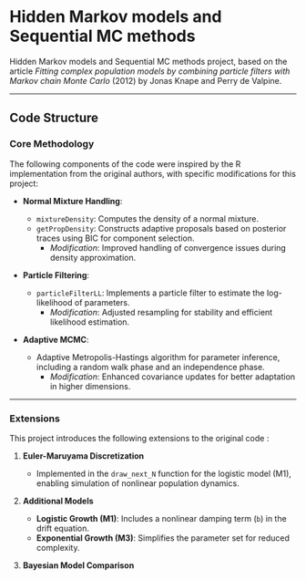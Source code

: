 # Hidden Markov models and Sequential MC methods
Hidden Markov models and Sequential MC methods project, based on the article *Fitting complex population models by combining particle filters with Markov chain Monte Carlo* (2012) by Jonas Knape and Perry de Valpine.

---

## Code Structure

### Core Methodology

The following components of the code were inspired by the R implementation from the original authors, with specific modifications for this project:

- **Normal Mixture Handling**:
  - `mixtureDensity`: Computes the density of a normal mixture.
  - `getPropDensity`: Constructs adaptive proposals based on posterior traces using BIC for component selection.
    - *Modification*: Improved handling of convergence issues during density approximation.

- **Particle Filtering**:
  - `particleFilterLL`: Implements a particle filter to estimate the log-likelihood of parameters.
    - *Modification*: Adjusted resampling for stability and efficient likelihood estimation.

- **Adaptive MCMC**:
  - Adaptive Metropolis-Hastings algorithm for parameter inference, including a random walk phase and an independence phase.
    - *Modification*: Enhanced covariance updates for better adaptation in higher dimensions.

---

### Extensions

This project introduces the following extensions to the original code :

1. **Euler-Maruyama Discretization**
   - Implemented in the `draw_next_N` function for the logistic model (M1), enabling simulation of nonlinear population dynamics.

2. **Additional Models**
   - **Logistic Growth (M1)**: Includes a nonlinear damping term (`b`) in the drift equation.
   - **Exponential Growth (M3)**: Simplifies the parameter set for reduced complexity.

3. **Bayesian Model Comparison**
